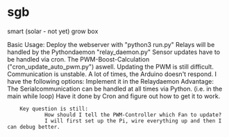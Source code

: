 # sgb

smart (solar - not yet) grow box

Basic Usage:
Deploy the webserver with "python3 run.py"
Relays will be handled by the Pythondaemon "relay_daemon.py"
Sensor updates have to be handled via cron.
The PWM-Boost-Calculation ("cron_update_auto_pwm.py") aswell.
Updating the PWM is still difficult. Communication is unstable. A lot of times, the Arduino doesn't respond.
I have the following options:
        Implement it in the Relaydaemon
                Advantage: The Serialcommunication can be handled at all times via Python. (i.e. in the main while loop)
        Have it done by Cron and figure out how to get it to work.

        Key question is still:
                How should I tell the PWM-Controller which Fan to update?
                I will first set up the Pi, wire everything up and then I can debug better.
